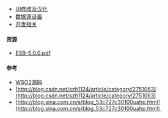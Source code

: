 - [UI修改及汉化](./UI修改及汉化/README.md)
- [数据源设置](./DB/datasource-setting.md)
- [开发相关]()

#### 资源
- [ESB-5.0.0.pdf](./resource/ESB500-071216-1709-197852.pdf)

#### 参考
- [WSO2源码](http://wso2.github.io/)
- [http://blog.csdn.net/szh1124/article/category/2751063](http://blog.csdn.net/szh1124/article/category/2751063)
- [http://blog.sina.com.cn/s/blog_53c727c30100uahp.html](http://blog.sina.com.cn/s/blog_53c727c30100uahp.html) 
